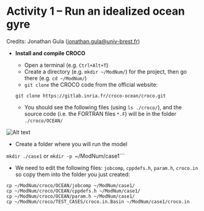 # Activity 1 – Run an idealized ocean gyre 
Credits: Jonathan Gula (jonathan.gula@univ-brest.fr)

* **Install and compile CROCO**
  * Open a terminal (e.g. ```Ctrl+Alt+T```)
  * Create a directory (e.g. ```mkdir ~/ModNum/```) for the project, then go there (e.g. ```cd ~/ModNum/```)
  * ```git clone``` the CROCO code from the official website:

   ```git clone https://gitlab.inria.fr/croco-ocean/croco.git```

  * You should see the following files (using ```ls ./croco/```), and the source code (i.e. the FORTRAN files ```*.F```) will be in the folder ```./croco/OCEAN/```
    
![Alt text](https://github.com/quentinjamet/Tuto/blob/main/Figure/CROCO_content.png "a title")

  * Create a folder where you will run the model
    
```mkdir ./case1``` or ```mkdir -p ```~/ModNum/case1```

  * We need to edit the following files: ```jobcomp```, ```cppdefs.h```, ```param.h```, ```croco.in``` so copy them into the folder you just created:
  
```
cp ~/ModNum/croco/OCEAN/jobcomp ~/ModNum/case1/
cp ~/ModNum/croco/OCEAN/cppdefs.h ~/ModNum/case1/
cp ~/ModNum/croco/OCEAN/param.h ~/ModNum/case1/
cp ~/ModNum/croco/TEST_CASES/croco.in.Basin ~/ModNum/case1/croco.in
```

